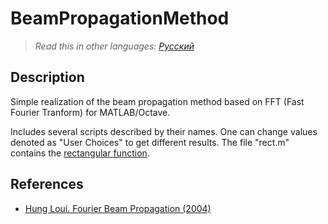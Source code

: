 # BeamPropagationMethod
> *Read this in other languages: [Русский](README.ru.md)*
## Description
Simple realization of the beam propagation method based on FFT (Fast Fourier Tranform) for MATLAB/Octave.

Includes several scripts described by their names. One can change values denoted as "User Choices" to get different results.
The file "rect.m" contains the [rectangular function](https://en.wikipedia.org/wiki/Rectangular_function).

## References
- [Hung Loui. Fourier Beam Propagation (2004)](https://www.researchgate.net/publication/228549957_Fourier_Beam_Propagation)
